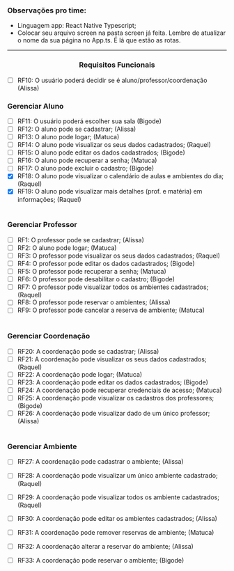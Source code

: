 <h3>Observações pro time:</h3>

- Linguagem app: React Native Typescript;
- Colocar seu arquivo screen na pasta screen já feita. Lembre de atualizar o nome da sua página no App.ts. É lá que estão as rotas.

<hr>

<h3 align="center">Requisitos Funcionais</h3>

- [ ] RF10: O usuário poderá decidir se é aluno/professor/coordenação  (Alissa)

<h3>Gerenciar Aluno</h3>

- [ ] RF11: O usuário poderá escolher sua sala  (Bigode)
- [ ] RF12: O aluno pode se cadastrar;  (Alissa)
- [ ] RF13: O aluno pode logar;  (Matuca)
- [ ] RF14: O aluno pode visualizar os seus dados cadastrados;  (Raquel)
- [ ] RF15: O aluno pode editar os dados cadastrados;  (Bigode)
- [ ] RF16: O aluno pode recuperar a senha;  (Matuca)
- [ ] RF17:  O aluno pode excluir o cadastro;  (Bigode)
- [X] RF18: O aluno pode visualizar o calendário de aulas e ambientes do dia;  (Raquel)
- [X] RF19: O aluno pode visualizar mais detalhes (prof. e matéria) em informações;  (Raquel)
 <br> <br>

<h3>Gerenciar Professor</h3>

- [ ] RF1: O professor pode se cadastrar;  (Alissa)
- [ ] RF2: O aluno pode logar;  (Matuca)
- [ ] RF3: O professor pode visualizar os seus dados cadastrados;  (Raquel)
- [ ] RF4: O professor pode editar os dados cadastrados;  (Bigode)
- [ ] RF5: O professor pode recuperar a senha;  (Matuca)
- [ ] RF6: O professor pode desabilitar o cadastro;  (Bigode)
- [ ] RF7: O professor pode visualizar todos os ambientes cadastrados; (Raquel)
- [ ] RF8: O professor pode reservar o ambientes; (Alissa)
- [ ] RF9: O professor pode cancelar a reserva de ambiente; (Matuca)
 <br> <br>

<h3>Gerenciar Coordenação</h3>

- [ ] RF20: A coordenação pode se cadastrar;  (Alissa)
- [ ] RF21: A coordenação pode visualizar os seus dados cadastrados;  (Raquel)
- [ ] RF22: A coordenação pode logar;  (Matuca)
- [ ] RF23: A coordenação pode editar os dados cadastrados;  (Bigode)
- [ ] RF24: A coordenação pode recuperar credenciais de acesso; (Matuca)
- [ ] RF25: A coordenação pode visualizar os cadastros dos professores; (Bigode)
- [ ] RF26: A coordenação pode visualizar dado de um único professor; (Alissa)
 <br> <br>
 
<h3>Gerenciar Ambiente</h3>

- [ ] RF27: A coordenação pode cadastrar o ambiente; (Alissa)
- [ ] RF28: A coordenação pode visualizar um único ambiente cadastrado; (Raquel)
- [ ] RF29: A coordenação pode visualizar todos os ambiente cadastrados; (Raquel)
- [ ] RF30: A coordenação pode editar os ambientes cadastrados; (Alissa)
- [ ] RF31: A coordenação pode remover reservas de ambiente; (Matuca)
- [ ] RF32: A coordenação alterar a reservar do ambiente; (Alissa)
- [ ] RF33: A coordenação pode reservar o ambiente; (Bigode)

